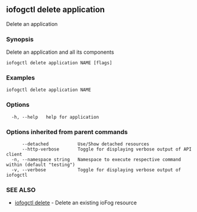 ## iofogctl delete application

Delete an application

### Synopsis

Delete an application and all its components

```
iofogctl delete application NAME [flags]
```

### Examples

```
iofogctl delete application NAME
```

### Options

```
  -h, --help   help for application
```

### Options inherited from parent commands

```
      --detached           Use/Show detached resources
      --http-verbose       Toggle for displaying verbose output of API client
  -n, --namespace string   Namespace to execute respective command within (default "testing")
  -v, --verbose            Toggle for displaying verbose output of iofogctl
```

### SEE ALSO

* [iofogctl delete](iofogctl_delete.md)	 - Delete an existing ioFog resource


